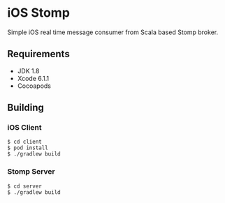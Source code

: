 iOS Stomp
=========

Simple iOS real time message consumer from Scala based Stomp broker.

Requirements
------------

* JDK 1.8
* Xcode 6.1.1
* Cocoapods

Building
--------

### iOS Client

    $ cd client
    $ pod install
    $ ./gradlew build

### Stomp Server

    $ cd server
    $ ./gradlew build

